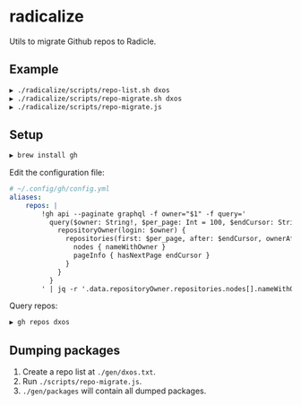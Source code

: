 # radicalize

Utils to migrate Github repos to Radicle.

## Example

```bash
▶ ./radicalize/scripts/repo-list.sh dxos
▶ ./radicalize/scripts/repo-migrate.sh dxos
▶ ./radicalize/scripts/repo-migrate.js
```

## Setup

```bash
▶ brew install gh
```

Edit the configuration file:

```yml
# ~/.config/gh/config.yml
aliases:
    repos: |
        !gh api --paginate graphql -f owner="$1" -f query='
          query($owner: String!, $per_page: Int = 100, $endCursor: String) {
            repositoryOwner(login: $owner) {
              repositories(first: $per_page, after: $endCursor, ownerAffiliations: OWNER) {
                nodes { nameWithOwner }
                pageInfo { hasNextPage endCursor }
              }
            }
          }
        ' | jq -r '.data.repositoryOwner.repositories.nodes[].nameWithOwner' | sort
```

Query repos:

```bash
▶ gh repos dxos
```

## Dumping packages

1. Create a repo list at `./gen/dxos.txt`.
1. Run `./scripts/repo-migrate.js`.
1. `./gen/packages` will contain all dumped packages.
